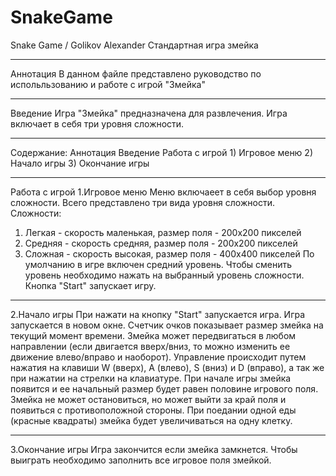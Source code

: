 # SnakeGame
Snake Game / Golikov Alexander 
Стандартная игра змейка
***
Аннотация
В данном файле представлено руководство по испольльзованию и работе с игрой "Змейка"
***
Введение
Игра "Змейка" предназначена для развлечения. Игра включает в себя три уровня сложности.
***
Содержание:
  Аннотация
  Введение
  Работа с игрой
    1) Игровое меню
    2) Начало игры
    3) Окончание игры
***
Работа с игрой
1.Игровое меню
Меню включаеет в себя выбор уровня сложности. Всего представлено три вида уровня сложности.
Сложности:
  1) Легкая - скорость маленькая, размер поля - 200x200 пикселей
  2) Средняя - скорость средняя, размер поля - 200x200 пикселей
  3) Сложная - скорость высокая, размер поля - 400x400 пикселей
По умолчанию в игре включен средний уровень. Чтобы сменить уровень необходимо нажать на выбранный уровень сложности.
Кнопка "Start" запускает игру.
***
2.Начало игры
При нажати на кнопку "Start" запускается игра. Игра запускается в новом окне. Счетчик очков показывает размер змейка на текущий момент времени. Змейка может передвигаться в любом направлении (если двигается вверх/вниз, то можно изменить ее движение влево/вправо и наоборот). Управление происходит путем нажатия на клавиши W (вверх), A (влево), S (вниз) и D (вправо), а так же при нажатии на стрелки на клавиатуре.
При начале игры змейка появится и ее начальный размер будет равен половине игрового поля. Змейка не может остановиться, но может выйти за край поля и появиться с противоположной стороны. При поедании одной еды (красные квадраты) змейка будет увеличиваться на одну клетку.
***
3.Окончание игры
Игра закончится если змейка замкнется.
Чтобы выиграть необходимо заполнить все игровое поля змейкой.
